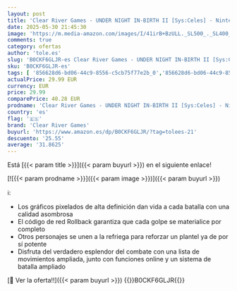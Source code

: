 ```yaml
---
layout: post
title: 'Clear River Games - UNDER NIGHT IN-BIRTH II [Sys:Celes] - Nintendo Switch'
date: 2025-05-30 21:45:30
image: 'https://m.media-amazon.com/images/I/41irB+BzULL._SL500_._SL400_.jpg'
comments: true
category: ofertas
author: 'tole.es'
slug: 'B0CKF6GLJR-es Clear River Games - UNDER NIGHT IN-BIRTH II [Sys:Celes] -...'
sku: 'B0CKF6GLJR-es'
tags: [ '856628d6-bd06-44c9-8556-c5cb75f77e2b_0','856628d6-bd06-44c9-8556-c5cb75f77e2b_2201','856628d6-bd06-44c9-8556-c5cb75f77e2b_3601','856628d6-bd06-44c9-8556-c5cb75f77e2b_401','Arborist Merchandising Root','Hardware y juegos para Nintendo Switch','Juegos para Nintendo Switch','Preventa de Videojuegos','Self Service','Special Features Stores','Tienda de consolas y videojuegos infantiles','Videojuegos','Videojuegos más esperados','clear river games','nintendo','🇪🇸', ]
actualPrice: 29.99 EUR
currency: EUR
price: 29.99
comparePrice: 40.28 EUR
prodname: 'Clear River Games - UNDER NIGHT IN-BIRTH II [Sys:Celes] - Nintendo Switch'
country: 'es'
flag: '🇪🇸'
brand: 'Clear River Games'
buyurl: 'https://www.amazon.es/dp/B0CKF6GLJR/?tag=tolees-21'
descuento: '25.55'
average: '31.8625'
---
```


Está [{{< param title >}}]({{< param buyurl >}}) en el siguiente enlace!

[![{{< param prodname >}}]({{< param image >}})]({{< param buyurl >}})

ℹ️:

- Los gráficos pixelados de alta definición dan vida a cada batalla con una calidad asombrosa
- El código de red Rollback garantiza que cada golpe se materialice por completo
- Otros personajes se unen a la refriega para reforzar un plantel ya de por sí potente
- Disfruta del verdadero esplendor del combate con una lista de movimientos ampliada, junto con funciones online y un sistema de batalla ampliado

[🛒 Ver la oferta!!]({{< param buyurl >}})
{{<world>}}B0CKF6GLJR{{</world>}}
